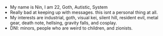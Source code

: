 - My name is Nin, I am 22, Goth, Autistic, System
- Really bad at keeping up with messages. this isnt a personal thing at all.
- My interests are industrial, goth, visual kei, silent hill, resident evil, metal gear, death note, hellsing, gravity falls, and cosplay.
- DNI: minors, people who are weird to children, and zionists.
  

<!---
industrialgoth/industrialgoth is a ✨ special ✨ repository because its `README.md` (this file) appears on your GitHub profile.
You can click the Preview link to take a look at your changes.
--->
